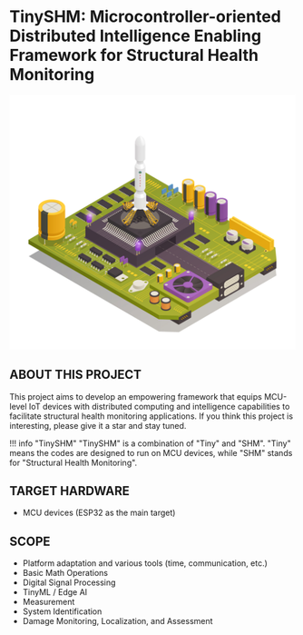 # TinySHM: Microcontroller-oriented Distributed Intelligence Enabling Framework for Structural Health Monitoring

![cover](cover.jpg)

## ABOUT THIS PROJECT

This project aims to develop an empowering framework that equips MCU-level IoT devices with distributed computing and intelligence capabilities to facilitate structural health monitoring applications. If you think this project is interesting, please give it a star and stay tuned.

!!! info "TinySHM"
    "TinySHM" is a combination of "Tiny" and "SHM". "Tiny" means the codes are designed to run on MCU devices, while "SHM" stands for "Structural Health Monitoring".

## TARGET HARDWARE

- MCU devices (ESP32 as the main target)

## SCOPE

- Platform adaptation and various tools (time, communication, etc.)
- Basic Math Operations
- Digital Signal Processing
- TinyML / Edge AI
- Measurement
- System Identification
- Damage Monitoring, Localization, and Assessment
